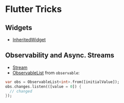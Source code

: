 # Flutter Tricks

## Widgets

- [InheritedWidget](https://api.flutter.dev/flutter/widgets/InheritedWidget-class.html)

## Observability and Async. Streams

- [Stream](https://api.dart.dev/stable/3.0.5/dart-async/Stream-class.html)
- [ObservableList](https://pub.dev/documentation/observable/latest/observable/ObservableList-class.html) from `observable`:

```dart
var obs = ObservableList<int>.from([initialValue]);
obs.changes.listen(([value = 0]) {
  // changed
});
```
